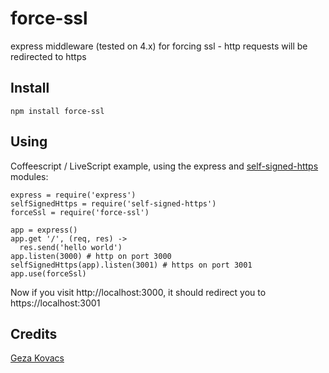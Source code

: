 # force-ssl

express middleware (tested on 4.x) for forcing ssl - http requests will be redirected to https

## Install

    npm install force-ssl

## Using

Coffeescript / LiveScript example, using the express and [self-signed-https](https://github.com/gkovacs/self-signed-https) modules:

    express = require('express')
    selfSignedHttps = require('self-signed-https')
    forceSsl = require('force-ssl')
    
    app = express()
    app.get '/', (req, res) ->
      res.send('hello world')
    app.listen(3000) # http on port 3000
    selfSignedHttps(app).listen(3001) # https on port 3001
    app.use(forceSsl)

Now if you visit http://localhost:3000, it should redirect you to https://localhost:3001

## Credits

[Geza Kovacs](https://github.com/gkovacs)
